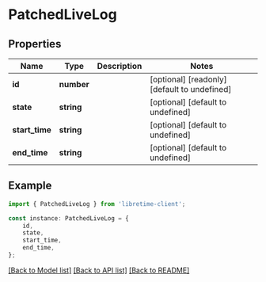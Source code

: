 # PatchedLiveLog


## Properties

Name | Type | Description | Notes
------------ | ------------- | ------------- | -------------
**id** | **number** |  | [optional] [readonly] [default to undefined]
**state** | **string** |  | [optional] [default to undefined]
**start_time** | **string** |  | [optional] [default to undefined]
**end_time** | **string** |  | [optional] [default to undefined]

## Example

```typescript
import { PatchedLiveLog } from 'libretime-client';

const instance: PatchedLiveLog = {
    id,
    state,
    start_time,
    end_time,
};
```

[[Back to Model list]](../README.md#documentation-for-models) [[Back to API list]](../README.md#documentation-for-api-endpoints) [[Back to README]](../README.md)
